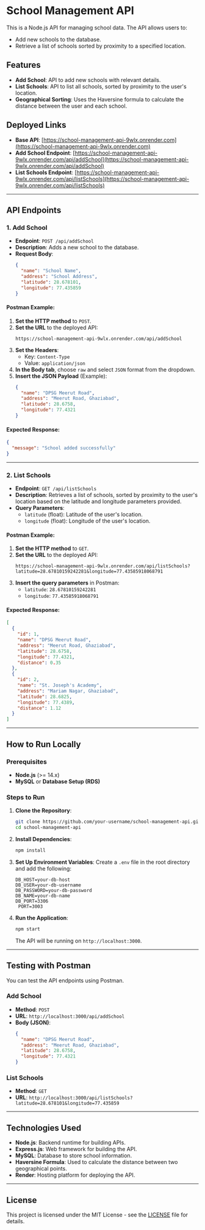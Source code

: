 
# School Management API

This is a Node.js API for managing school data. The API allows users to:
- Add new schools to the database.
- Retrieve a list of schools sorted by proximity to a specified location.

## Features
- **Add School**: API to add new schools with relevant details.
- **List Schools**: API to list all schools, sorted by proximity to the user's location.
- **Geographical Sorting**: Uses the Haversine formula to calculate the distance between the user and each school.

## Deployed Links

- **Base API**: [https://school-management-api-9wlx.onrender.com](https://school-management-api-9wlx.onrender.com)
- **Add School Endpoint**: [https://school-management-api-9wlx.onrender.com/api/addSchool](https://school-management-api-9wlx.onrender.com/api/addSchool)
- **List Schools Endpoint**: [https://school-management-api-9wlx.onrender.com/api/listSchools](https://school-management-api-9wlx.onrender.com/api/listSchools)

---

## API Endpoints

### 1. Add School
- **Endpoint**: `POST /api/addSchool`
- **Description**: Adds a new school to the database.
- **Request Body**:
  ```json
  {
    "name": "School Name",
    "address": "School Address",
    "latitude": 28.678101,
    "longitude": 77.435859
  }
  ```
  
#### **Postman Example**:
1. **Set the HTTP method** to `POST`.
2. **Set the URL** to the deployed API:
   ```
   https://school-management-api-9wlx.onrender.com/api/addSchool
   ```
3. **Set the Headers**:
   - Key: `Content-Type`
   - Value: `application/json`
4. **In the Body tab**, choose `raw` and select `JSON` format from the dropdown.
5. **Insert the JSON Payload** (Example):
   ```json
   {
     "name": "DPSG Meerut Road",
     "address": "Meerut Road, Ghaziabad",
     "latitude": 28.6758,
     "longitude": 77.4321
   }
   ```

#### **Expected Response**:
```json
{
  "message": "School added successfully"
}
```

---

### 2. List Schools
- **Endpoint**: `GET /api/listSchools`
- **Description**: Retrieves a list of schools, sorted by proximity to the user's location based on the latitude and longitude parameters provided.
- **Query Parameters**:
  - `latitude` (float): Latitude of the user's location.
  - `longitude` (float): Longitude of the user's location.

#### **Postman Example**:
1. **Set the HTTP method** to `GET`.
2. **Set the URL** to the deployed API:
   ```
   https://school-management-api-9wlx.onrender.com/api/listSchools?latitude=28.67810159242281&longitude=77.43585918068791
   ```
3. **Insert the query parameters** in Postman:
   - `latitude`: `28.67810159242281`
   - `longitude`: `77.43585918068791`

#### **Expected Response**:
```json
[
  {
    "id": 1,
    "name": "DPSG Meerut Road",
    "address": "Meerut Road, Ghaziabad",
    "latitude": 28.6758,
    "longitude": 77.4321,
    "distance": 0.35
  },
  {
    "id": 2,
    "name": "St. Joseph's Academy",
    "address": "Mariam Nagar, Ghaziabad",
    "latitude": 28.6825,
    "longitude": 77.4389,
    "distance": 1.12
  }
]
```

---

## How to Run Locally

### Prerequisites
- **Node.js** (>= 14.x)
- **MySQL** or **Database Setup (RDS)**

### Steps to Run

1. **Clone the Repository**:
   ```bash
   git clone https://github.com/your-username/school-management-api.git
   cd school-management-api
   ```

2. **Install Dependencies**:
   ```bash
   npm install
   ```

3. **Set Up Environment Variables**:
   Create a `.env` file in the root directory and add the following:
   ```env
   DB_HOST=your-db-host
   DB_USER=your-db-username
   DB_PASSWORD=your-db-password
   DB_NAME=your-db-name
   DB_PORT=3306
    PORT=3003
   ```

4. **Run the Application**:
   ```bash
   npm start
   ```
   The API will be running on `http://localhost:3000`.

---

## Testing with Postman

You can test the API endpoints using Postman.

### Add School
- **Method**: `POST`
- **URL**: `http://localhost:3000/api/addSchool`
- **Body (JSON)**:
  ```json
  {
    "name": "DPSG Meerut Road",
    "address": "Meerut Road, Ghaziabad",
    "latitude": 28.6758,
    "longitude": 77.4321
  }
  ```

### List Schools
- **Method**: `GET`
- **URL**: `http://localhost:3000/api/listSchools?latitude=28.678101&longitude=77.435859`
  
---

## Technologies Used
- **Node.js**: Backend runtime for building APIs.
- **Express.js**: Web framework for building the API.
- **MySQL**: Database to store school information.
- **Haversine Formula**: Used to calculate the distance between two geographical points.
- **Render**: Hosting platform for deploying the API.

---

## License
This project is licensed under the MIT License - see the [LICENSE](LICENSE) file for details.


